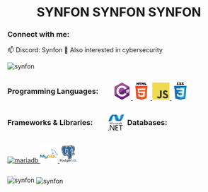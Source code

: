 <h1 align="center">SYNFON SYNFON SYNFON</h1>

<h3 align="left">Connect with me:</h3>
<p align="left">
  📫 Discord: Synfon
  🔵 Also interested in cybersecurity
</p>





<p align="left"> <img src="https://komarev.com/ghpvc/?username=synfon&label=Profile%20views&color=0e75b6&style=flat" alt="synfon" /> </p>



<h3 align="left" style="display: inline-block; margin-right: 30px;">Programming Languages:</h3>
<p align="left" style="display: inline-block; vertical-align: middle;">
  <a href="https://www.w3schools.com/cs/" target="_blank" rel="noreferrer"> 
    <img src="https://raw.githubusercontent.com/devicons/devicon/master/icons/csharp/csharp-original.svg" alt="csharp" width="40" height="40"/> 
  </a> 
  <a href="https://www.w3.org/html/" target="_blank" rel="noreferrer"> 
    <img src="https://raw.githubusercontent.com/devicons/devicon/master/icons/html5/html5-original-wordmark.svg" alt="html5" width="40" height="40"/> 
  </a> 
  <a href="https://developer.mozilla.org/en-US/docs/Web/JavaScript" target="_blank" rel="noreferrer"> 
    <img src="https://raw.githubusercontent.com/devicons/devicon/master/icons/javascript/javascript-original.svg" alt="javascript" width="40" height="40"/> 
  </a> 
  <a href="https://www.w3schools.com/css/" target="_blank" rel="noreferrer"> 
    <img src="https://raw.githubusercontent.com/devicons/devicon/master/icons/css3/css3-original-wordmark.svg" alt="css3" width="40" height="40"/> 
  </a> 
</p>

<h3 align="left" style="display: inline-block; margin-right: 30px;">Frameworks & Libraries:</h3>
<p align="left" style="display: inline-block; vertical-align: middle;">
  <a href="https://dotnet.microsoft.com/" target="_blank" rel="noreferrer"> 
    <img src="https://raw.githubusercontent.com/devicons/devicon/master/icons/dot-net/dot-net-original-wordmark.svg" alt="dotnet" width="40" height="40"/> 
  </a> 
</p>

<h3 align="left" style="display: inline-block; margin-right: 30px;">Databases:</h3>
<p align="left" style="display: inline-block; vertical-align: middle;">
  <a href="https://mariadb.org/" target="_blank" rel="noreferrer"> 
    <img src="https://www.vectorlogo.zone/logos/mariadb/mariadb-icon.svg" alt="mariadb" width="40" height="40"/> 
  </a> 
  <a href="https://www.mysql.com/" target="_blank" rel="noreferrer"> 
    <img src="https://raw.githubusercontent.com/devicons/devicon/master/icons/mysql/mysql-original-wordmark.svg" alt="mysql" width="40" height="40"/> 
  </a> 
  <a href="https://www.postgresql.org" target="_blank" rel="noreferrer"> 
    <img src="https://raw.githubusercontent.com/devicons/devicon/master/icons/postgresql/postgresql-original-wordmark.svg" alt="postgresql" width="40" height="40"/> 
  </a> 
</p>




<p><img align="left" src="https://github-readme-stats.vercel.app/api/top-langs?username=synfon&show_icons=true&locale=en&layout=compact" alt="synfon" /></p>

<p>&nbsp;<img align="center" src="https://github-readme-stats.vercel.app/api?username=synfon&show_icons=true&locale=en" alt="synfon" /></p>
